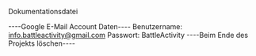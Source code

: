 Dokumentationsdatei

----Google E-Mail Account Daten----
Benutzername: info.battleactivity@gmail.com
Passwort: BattleActivity
----Beim Ende des Projekts löschen----
